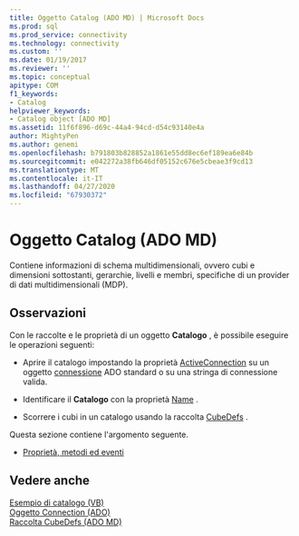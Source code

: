 ```yaml
---
title: Oggetto Catalog (ADO MD) | Microsoft Docs
ms.prod: sql
ms.prod_service: connectivity
ms.technology: connectivity
ms.custom: ''
ms.date: 01/19/2017
ms.reviewer: ''
ms.topic: conceptual
apitype: COM
f1_keywords:
- Catalog
helpviewer_keywords:
- Catalog object [ADO MD]
ms.assetid: 11f6f896-d69c-44a4-94cd-d54c93140e4a
author: MightyPen
ms.author: genemi
ms.openlocfilehash: b791803b828852a1861e55dd8ec6ef189ea6e84b
ms.sourcegitcommit: e042272a38fb646df05152c676e5cbeae3f9cd13
ms.translationtype: MT
ms.contentlocale: it-IT
ms.lasthandoff: 04/27/2020
ms.locfileid: "67930372"
---
```

# <a name="catalog-object-ado-md"></a>Oggetto Catalog (ADO MD)
Contiene informazioni di schema multidimensionali, ovvero cubi e dimensioni sottostanti, gerarchie, livelli e membri, specifiche di un provider di dati multidimensionali (MDP).  
  
## <a name="remarks"></a>Osservazioni  
 Con le raccolte e le proprietà di un oggetto **Catalogo** , è possibile eseguire le operazioni seguenti:  
  
-   Aprire il catalogo impostando la proprietà [ActiveConnection](../../../ado/reference/ado-md-api/activeconnection-property-ado-md.md) su un oggetto [connessione](../../../ado/reference/ado-api/connection-object-ado.md) ADO standard o su una stringa di connessione valida.  
  
-   Identificare il **Catalogo** con la proprietà [Name](../../../ado/reference/ado-md-api/name-property-ado-md.md) .  
  
-   Scorrere i cubi in un catalogo usando la raccolta [CubeDefs](../../../ado/reference/ado-md-api/cubedefs-collection-ado-md.md) .  
  
 Questa sezione contiene l'argomento seguente.  
  
-   [Proprietà, metodi ed eventi](../../../ado/reference/ado-md-api/catalog-object-properties-methods-and-events-ado-md.md)  
  
## <a name="see-also"></a>Vedere anche  
 [Esempio di catalogo (VB)](../../../ado/reference/ado-md-api/catalog-example-vb.md)   
 [Oggetto Connection (ADO)](../../../ado/reference/ado-api/connection-object-ado.md)   
 [Raccolta CubeDefs (ADO MD)](../../../ado/reference/ado-md-api/cubedefs-collection-ado-md.md)
